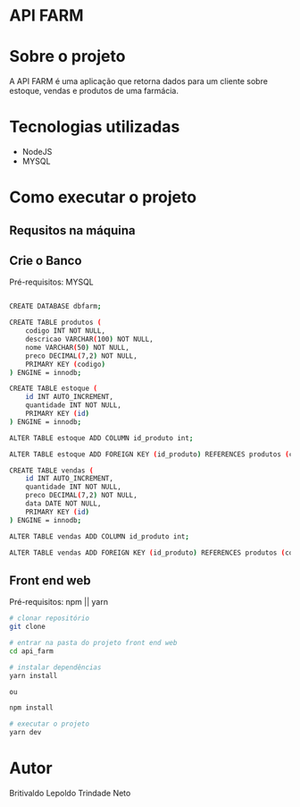 # API FARM

# Sobre o projeto

A API FARM é uma aplicação que retorna dados para um cliente sobre estoque, vendas e produtos de uma farmácia.

# Tecnologias utilizadas

- NodeJS
- MYSQL

# Como executar o projeto
## Requsitos na máquina

## Crie o Banco

Pré-requisitos: MYSQL

```bash

CREATE DATABASE dbfarm;

CREATE TABLE produtos (
    codigo INT NOT NULL,
    descricao VARCHAR(100) NOT NULL,
    nome VARCHAR(50) NOT NULL,
    preco DECIMAL(7,2) NOT NULL,
    PRIMARY KEY (codigo)
) ENGINE = innodb;

CREATE TABLE estoque (
    id INT AUTO_INCREMENT,
    quantidade INT NOT NULL,
    PRIMARY KEY (id)
) ENGINE = innodb;

ALTER TABLE estoque ADD COLUMN id_produto int;

ALTER TABLE estoque ADD FOREIGN KEY (id_produto) REFERENCES produtos (codigo);

CREATE TABLE vendas (
    id INT AUTO_INCREMENT,
    quantidade INT NOT NULL,
    preco DECIMAL(7,2) NOT NULL,
    data DATE NOT NULL, 
    PRIMARY KEY (id)
) ENGINE = innodb;

ALTER TABLE vendas ADD COLUMN id_produto int;

ALTER TABLE vendas ADD FOREIGN KEY (id_produto) REFERENCES produtos (codigo);

```
## Front end web
Pré-requisitos: npm || yarn

```bash
# clonar repositório
git clone 

# entrar na pasta do projeto front end web
cd api_farm

# instalar dependências
yarn install 

ou 

npm install

# executar o projeto
yarn dev
```

# Autor

Britivaldo Lepoldo Trindade Neto